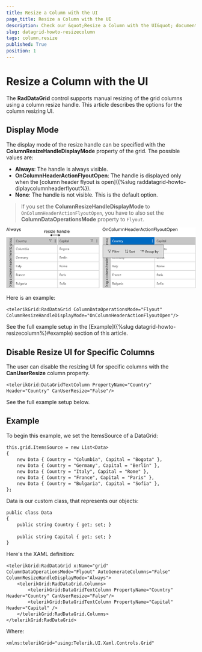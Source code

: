 ```yaml
---
title: Resize a Column with the UI
page_title: Resize a Column with the UI
description: Check our &quot;Resize a Column with the UI&quot; documentation article for RadDataGrid for UWP control.
slug: datagrid-howto-resizecolumn
tags: column,resize
published: True
position: 1
---
```


# Resize a Column with the UI

The **RadDataGrid** control supports manual resizing of the grid columns using a column resize handle. This article describes the options for the column resizing UI.

## Display Mode

The display mode of the resize handle can be specified with the **ColumnResizeHandleDisplayMode** property of the grid. The possible values are:

- **Always**: The handle is always visible.
- **OnColumnHeaderActionFlyoutOpen**: The handle is displayed only when the [column header flyout is open]({%slug raddatagrid-howto-diplaycolumnheaderflyout%}).
- **None**: The handle is not visible. This is the default option. 

> If you set the **ColumnResizeHandleDisplayMode** to `OnColumnHeaderActionFlyoutOpen`, you have to also set the **ColumnDataOperationsMode** property to `Flyout`.

![Column Resize Handle](images/grid-howto-resizehandlemode.png)

Here is an example:

	<telerikGrid:RadDataGrid ColumnDataOperationsMode="Flyout" ColumnResizeHandleDisplayMode="OnColumnHeaderActionFlyoutOpen"/>

See the full example setup in the [Example]({%slug datagrid-howto-resizecolumn%}#example) section of this article.

## Disable Resize UI for Specific Columns

The user can disable the resizing UI for specific columns with the **CanUserResize** column property.

	<telerikGrid:DataGridTextColumn PropertyName="Country" Header="Country" CanUserResize="False"/>

See the full example setup below.

## Example

To begin this example, we set the ItemsSource of a DataGrid:

	this.grid.ItemsSource = new List<Data>
	{
		new Data { Country = "Columbia", Capital = "Bogota" },
		new Data { Country = "Germany", Capital = "Berlin" },
		new Data { Country = "Italy", Capital = "Rome" },
		new Data { Country = "France", Capital = "Paris" },
		new Data { Country = "Bulgaria", Capital = "Sofia" },
	};

Data is our custom class, that represents our objects:

	public class Data
	{
		public string Country { get; set; }
	
		public string Capital { get; set; }
	}

Here's the XAML definition:

	<telerikGrid:RadDataGrid x:Name="grid" ColumnDataOperationsMode="Flyout" AutoGenerateColumns="False" ColumnResizeHandleDisplayMode="Always">
	    <telerikGrid:RadDataGrid.Columns>
	        <telerikGrid:DataGridTextColumn PropertyName="Country" Header="Country" CanUserResize="False"/>
	        <telerikGrid:DataGridTextColumn PropertyName="Capital" Header="Capital" />
	    </telerikGrid:RadDataGrid.Columns>
	</telerikGrid:RadDataGrid>

Where:

	xmlns:telerikGrid="using:Telerik.UI.Xaml.Controls.Grid"